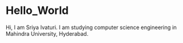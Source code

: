 # Hello_World
Hi,
I am Sriya Ivaturi. I am studying computer science engineering in Mahindra University, Hyderabad.
